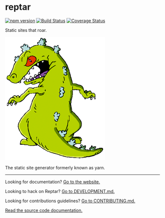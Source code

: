 # reptar

[![npm version][npm-badge]][npm-url]
[![Build Status][travis-badge]][travis-url]
[![Coverage Status][coveralls-badge]][coveralls-url]

Static sites that roar.

![](./docs/images/reptar.png)

The static site generator formerly known as yarn.

---

Looking for documentation? [Go to the website.](http://reptar.github.io/)

Looking to hack on Reptar? [Go to DEVELOPMENT.md.](./docs/DEVELOPMENT.md)

Looking for contributions guidelines? [Go to CONTRIBUTING.md.](./docs/CONTRIBUTING.md)

[Read the source code documentation.](http://reptar.github.io/reptar/)

[npm-badge]: https://badge.fury.io/js/reptar.svg
[npm-url]: http://badge.fury.io/js/reptar
[travis-badge]: https://travis-ci.org/reptar/reptar.svg?branch=master
[travis-url]: https://travis-ci.org/reptar/reptar
[coveralls-badge]: https://coveralls.io/repos/github/reptar/reptar/badge.svg
[coveralls-url]: https://coveralls.io/github/reptar/reptar

